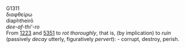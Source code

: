<body>
  <p>G1311<br>  διαφθείρω  <br> diaphtheirō  <br><i>dee-af-thi‘-ro </i><br>From <a href="g1223.htm">1223</a> and <a href="g5351.htm">5351</a>  to <i>rot</i> <i>thoroughly</i>, that is, (by implication) to <i>ruin</i> (passively <i>decay</i> utterly, figuratively <i>pervert</i>): - corrupt, destroy, perish.<br></p>
 </body>